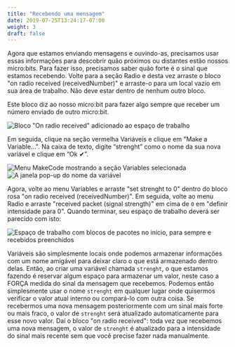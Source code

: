 ```yaml
---
title: "Recebendo uma mensagem"
date: 2019-07-25T13:24:17-07:00
weight: 3
draft: false
---
```


Agora que estamos enviando mensagens e ouvindo-as, precisamos usar essas informações para descobrir quão próximos ou distantes estão nossos micro:bits. Para fazer isso, precisamos saber quão forte é o sinal que estamos recebendo. Volte para a seção Radio e desta vez arraste o bloco "on radio received (receivedNumber)" e arraste-o para um local vazio em sua área de trabalho. Não deve estar dentro de nenhum outro bloco.

Este bloco diz ao nosso micro:bit para fazer algo sempre que receber um número enviado de outro micro:bit.

![Bloco "On radio received" adicionado ao espaço de trabalho](../img/onRadioReceived.png)

Em seguida, clique na seção vermelha Variáveis ​​e clique em "Make a Variable...". Na caixa de texto, digite “strenght” como o nome da sua nova variável e clique em “Ok ✔”.

![Menu MakeCode mostrando a seção Variables ​​selecionada](../img/makeVariable.png)
![A janela pop-up do nome da variável](../img/variableModal.png)

Agora, volte ao menu Variables ​​​​e arraste "set strenght to 0" dentro do bloco rosa "on radio received (receivedNumber)". Em seguida, volte ao menu Radio e arraste "received packet (signal strength)" em cima de `0️` em "definir intensidade para 0️". Quando terminar, seu espaço de trabalho deverá ser parecido com isto:

![Espaço de trabalho com blocos de pacotes no início, para sempre e recebidos preenchidos](../img/savedRSSI.png)

Variáveis ​​são simplesmente locais onde podemos armazenar informações com um nome amigável para deixar claro o que está armazenado dentro delas. Então, ao criar uma variável chamada `strenght`, o que estamos fazendo é reservar algum espaço para armazenar um valor, neste caso a FORÇA medida do sinal da mensagem que recebemos. Podemos então simplesmente usar o nome `strenght` em qualquer lugar onde quisermos verificar o valor atual interno ou compará-lo com outra coisa. Se recebermos uma nova mensagem posteriormente com um sinal mais forte ou mais fraco, o valor de `strenght` será atualizado automaticamente para esse novo valor. Daí o bloco "on radio received": toda vez que recebemos uma nova mensagem, o valor de `strenght` é atualizado para a intensidade do sinal mais recente sem que você precise fazer nada manualmente.